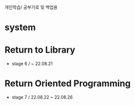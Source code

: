 <text> 개인학습/ 공부기로 및 백업용 </text>

<h1> system  </h1>

# Return to Library 
- stage 6 / ~ 22.08.21


# Return Oriented Programming
- stage 7 / 22.08.22 ~ 22.08.26
